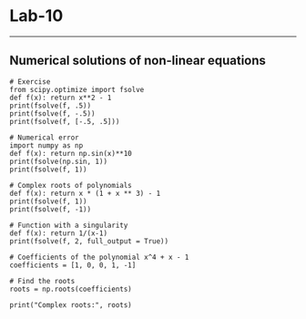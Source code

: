 # Lab-10---## Numerical solutions of non-linear equations```# Exercisefrom scipy.optimize import fsolvedef f(x): return x**2 - 1print(fsolve(f, .5))print(fsolve(f, -.5))print(fsolve(f, [-.5, .5]))# Numerical errorimport numpy as npdef f(x): return np.sin(x)**10print(fsolve(np.sin, 1))print(fsolve(f, 1))# Complex roots of polynomialsdef f(x): return x * (1 + x ** 3) - 1print(fsolve(f, 1))print(fsolve(f, -1))# Function with a singularitydef f(x): return 1/(x-1)print(fsolve(f, 2, full_output = True))# Coefficients of the polynomial x^4 + x - 1coefficients = [1, 0, 0, 1, -1]# Find the rootsroots = np.roots(coefficients)print("Complex roots:", roots)```